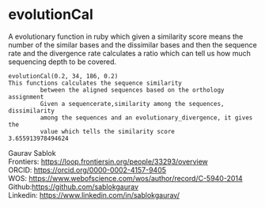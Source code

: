 # evolutionCal
A evolutionary function in ruby which given a similarity score means the number of the similar bases and the dissimilar bases and then the sequence rate and the divergence rate calculates a ratio which can tell us how much sequencing depth to be covered.

```
evolutionCal(0.2, 34, 186, 0.2)
This functions calculates the sequence similarity
         between the aligned sequences based on the orthology assignment
         Given a sequencerate,similarity among the sequences, dissimilarity
         among the sequences and an evolutionary_divergence, it gives the
         value which tells the similarity score
3.655913978494624
```

Gaurav Sablok \
Frontiers: https://loop.frontiersin.org/people/33293/overview \
ORCID: https://orcid.org/0000-0002-4157-9405 \
WOS: https://www.webofscience.com/wos/author/record/C-5940-2014 \
Github:https://github.com/sablokgaurav \
Linkedin: https://www.linkedin.com/in/sablokgaurav/ 


